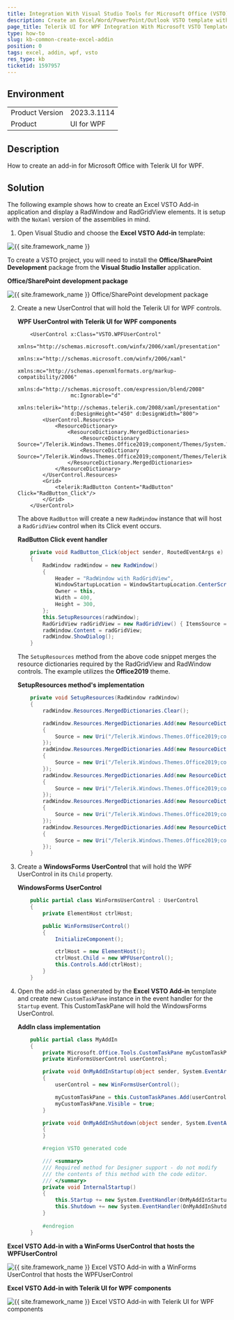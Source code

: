 ```yaml
---
title: Integration With Visual Studio Tools for Microsoft Office (VSTO) Templates
description: Create an Excel/Word/PowerPoint/Outlook VSTO template with Telerik UI for WPF components.
page_title: Telerik UI for WPF Integration With Microsoft VSTO Templates
type: how-to
slug: kb-common-create-excel-addin
position: 0
tags: excel, addin, wpf, vsto
res_type: kb
ticketid: 1597957
---
```


## Environment
<table>
	<tr>
		<td>Product Version</td>
		<td>2023.3.1114</td>
	</tr>
	<tr>
		<td>Product</td>
		<td>UI for WPF</td>
	</tr>
</table>

## Description

How to create an add-in for Microsoft Office with Telerik UI for WPF.

## Solution

The following example shows how to create an Excel VSTO Add-in application and display a RadWindow and RadGridView elements. It is setup with the `NoXaml` version of the assemblies in mind.

1. Open Visual Studio and choose the __Excel VSTO Add-in__ template:

![{{ site.framework_name }}](images/kb-common-create-excel-addin-1.png)

To create a VSTO project, you will need to install the __Office/SharePoint Development__ package from the __Visual Studio Installer__ application.

__Office/SharePoint development package__

![{{ site.framework_name }} Office/SharePoint development package](images/kb-common-create-excel-addin-0.png)

2. Create a new UserControl that will hold the Telerik UI for WPF controls.

	__WPF UserControl with Telerik UI for WPF components__
	
	```XAML
		<UserControl x:Class="VSTO.WPFUserControl"
		             xmlns="http://schemas.microsoft.com/winfx/2006/xaml/presentation"
		             xmlns:x="http://schemas.microsoft.com/winfx/2006/xaml"
		             xmlns:mc="http://schemas.openxmlformats.org/markup-compatibility/2006" 
		             xmlns:d="http://schemas.microsoft.com/expression/blend/2008" 
		             mc:Ignorable="d" 
		             xmlns:telerik="http://schemas.telerik.com/2008/xaml/presentation"
		             d:DesignHeight="450" d:DesignWidth="800">
		    <UserControl.Resources>
		        <ResourceDictionary>
		            <ResourceDictionary.MergedDictionaries>
		                <ResourceDictionary Source="/Telerik.Windows.Themes.Office2019;component/Themes/System.Windows.xaml"/>
		                <ResourceDictionary Source="/Telerik.Windows.Themes.Office2019;component/Themes/Telerik.Windows.Controls.xaml"/>
		            </ResourceDictionary.MergedDictionaries>
		        </ResourceDictionary>
		    </UserControl.Resources>
		    <Grid>
		        <telerik:RadButton Content="RadButton" Click="RadButton_Click"/>
		    </Grid>
		</UserControl>
	```

	The above `RadButton` will create a new `RadWindow` instance that will host a `RadGridView` control when its Click event occurs.

	__RadButton Click event handler__
	
	```C#
		private void RadButton_Click(object sender, RoutedEventArgs e)
		{
		    RadWindow radWindow = new RadWindow()
		    {
		        Header = "RadWindow with RadGridView",
		        WindowStartupLocation = WindowStartupLocation.CenterScreen,
		        Owner = this,
		        Width = 400,
		        Height = 300,
		    };	
		    this.SetupResources(radWindow);	
		    RadGridView radGridView = new RadGridView() { ItemsSource = this.peopleViewModel.People };
		    radWindow.Content = radGridView;	
		    radWindow.ShowDialog();
		}
	```

	The `SetupResources` method from the above code snippet merges the resource dictionaries required by the RadGridView and RadWindow controls. The example utilizes the __Office2019__ theme.

	__SetupResources method's implementation__
	
	```C#
		private void SetupResources(RadWindow radWindow)
		{
		    radWindow.Resources.MergedDictionaries.Clear();
	
		    radWindow.Resources.MergedDictionaries.Add(new ResourceDictionary()
		    {
		        Source = new Uri("/Telerik.Windows.Themes.Office2019;component/Themes/System.Windows.xaml", UriKind.RelativeOrAbsolute)
		    });
		    radWindow.Resources.MergedDictionaries.Add(new ResourceDictionary()
		    {
		        Source = new Uri("/Telerik.Windows.Themes.Office2019;component/Themes/Telerik.Windows.Controls.xaml", UriKind.RelativeOrAbsolute)
		    });
		    radWindow.Resources.MergedDictionaries.Add(new ResourceDictionary()
		    {
		        Source = new Uri("/Telerik.Windows.Themes.Office2019;component/Themes/Telerik.Windows.Controls.GridView.xaml", UriKind.RelativeOrAbsolute)
		    });
		    radWindow.Resources.MergedDictionaries.Add(new ResourceDictionary()
		    {
		        Source = new Uri("/Telerik.Windows.Themes.Office2019;component/Themes/Telerik.Windows.Controls.Input.xaml", UriKind.RelativeOrAbsolute)
		    });
		    radWindow.Resources.MergedDictionaries.Add(new ResourceDictionary()
		    {
		        Source = new Uri("/Telerik.Windows.Themes.Office2019;component/Themes/Telerik.Windows.Controls.Navigation.xaml", UriKind.RelativeOrAbsolute)
		    });
		}
	```

3. Create a __WindowsForms UserControl__ that will hold the WPF UserControl in its `Child` property.

	__WindowsForms UserControl__
		
	```C#
		public partial class WinFormsUserControl : UserControl
		{
		    private ElementHost ctrlHost;
	
		    public WinFormsUserControl()
		    {
		        InitializeComponent();
	
		        ctrlHost = new ElementHost();
		        ctrlHost.Child = new WPFUserControl();
		        this.Controls.Add(ctrlHost);
		    }
		}
	```

4. Open the add-in class generated by the __Excel VSTO Add-in__ template and create new `CustomTaskPane` instance in the event handler for the `Startup` event. This CustomTaskPane will hold the WindowsForms UserControl.

	__AddIn class implementation__
	
	```C#
		public partial class MyAddIn
		{
		    private Microsoft.Office.Tools.CustomTaskPane myCustomTaskPane;
		    private WinFormsUserControl userControl;
	
		    private void OnMyAddInStartup(object sender, System.EventArgs e)
		    {
		        userControl = new WinFormsUserControl();
	
		        myCustomTaskPane = this.CustomTaskPanes.Add(userControl, "My Task Pane");
		        myCustomTaskPane.Visible = true;
		    }
	
		    private void OnMyAddInShutdown(object sender, System.EventArgs e)
		    {
		    }
	
		    #region VSTO generated code
	
		    /// <summary>
		    /// Required method for Designer support - do not modify
		    /// the contents of this method with the code editor.
		    /// </summary>
		    private void InternalStartup()
		    {
		        this.Startup += new System.EventHandler(OnMyAddInStartup);
		        this.Shutdown += new System.EventHandler(OnMyAddInShutdown);
		    }
		
		    #endregion
		}
	```

__Excel VSTO Add-in with a WinForms UserControl that hosts the WPFUserControl__

![{{ site.framework_name }} Excel VSTO Add-in with a WinForms UserControl that hosts the WPFUserControl](images/kb-common-create-excel-addin-2.png)

__Excel VSTO Add-in with Telerik UI for WPF components__

![{{ site.framework_name }} Excel VSTO Add-in with Telerik UI for WPF components](images/kb-common-create-excel-addin-3.png)
